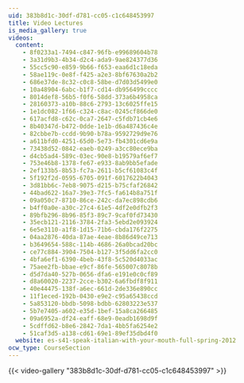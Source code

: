 ```yaml
---
uid: 383b8d1c-30df-d781-cc05-c1c648453997
title: Video Lectures
is_media_gallery: true
videos:
  content:
    - 8f0233a1-7494-c847-96fb-e99689604b78
    - 3a31d9b3-4b34-d2c4-ada9-9ae824377d36
    - 55cc5c90-e859-9b66-f653-eaa6d1c18eda
    - 58ae119c-0e8f-f425-a2e3-8bf67630a2b2
    - 686e37de-8c32-c0c8-58be-d7d03d5499e0
    - 10a48904-6abc-b1f7-cd14-db956499cccc
    - 8014def8-56b5-f0f6-58dd-373a6b4958ca
    - 28160373-a10b-88c6-2793-13c6025ffe15
    - 1e1dc082-1f66-c324-c8ac-0245cf866de0
    - 617acfd8-c62c-0ca7-2647-c5fdb71cb4e6
    - 8b40347d-b472-0dde-1e1b-d6a487436c4e
    - 82cbbe7b-ccdd-9b90-b78a-9592729d9e76
    - a611bfd0-4251-65d0-5e73-fb4301cd6e9a
    - 73438d52-0842-eaeb-0249-a3cc80ece9ba
    - d4cb5ad4-589c-03ec-90e8-b19579af6ef7
    - 753e46b8-1378-fe67-e933-8ab9bb5efade
    - 2ef133b5-8b53-fc7a-2611-b5cf61083c4f
    - 5f192f2d-0595-6705-091f-6017622b4043
    - 3d81bb6c-7eb8-9075-d215-b75cfaf26842
    - 44bad622-16a7-39e3-7fc5-fa614b8a751f
    - 09a050c7-8710-86ce-242c-da7ec898cdb6
    - b4ff0a0e-a30c-27c4-61e5-4df2e0dfb2f3
    - 89bfb296-8b96-85f3-89c7-9caf0fd73430
    - 35ecb121-2116-3784-2fa3-5ebd2e093924
    - 6e5e3110-a1f8-1d15-71b6-cbda176f2275
    - 04aa2876-40da-87ae-4eae-8b86d49ce713
    - b3649654-588c-114b-4686-26a0bcad20bc
    - ce77c884-3904-7504-b127-3f5dd6fa2cc0
    - 4bfa6ef1-6390-4beb-43f8-5c520d4033ac
    - 75aee2fb-bbae-e9cf-86fe-565007c8078b
    - d5d7da40-527b-0656-dfa6-e191e0c0cf89
    - d8a60020-2237-2cce-b302-6a6fbdf8f911
    - 40e44475-138f-a6ec-661d-2de336e890cc
    - 11f1eced-192b-0430-e9e2-c95a65438ccd
    - 5a853120-bbdb-5098-bdbb-62803223e537
    - 5b7e7405-a602-e35d-1bef-15a8ca266485
    - 09a6952a-df24-eaff-68e9-0eadb1698d9f
    - 5cdffd62-b8e6-2842-7da1-4bb5fa6254e2
    - 51caf3d5-a138-cd61-69e1-89ef35dbd4f0
  website: es-s41-speak-italian-with-your-mouth-full-spring-2012
ocw_type: CourseSection
---
```



{{< video-gallery "383b8d1c-30df-d781-cc05-c1c648453997" >}}
